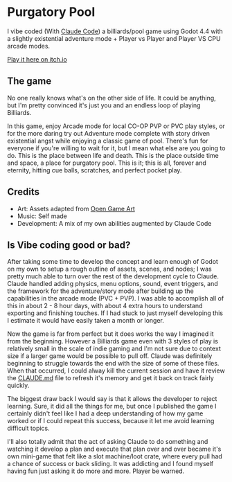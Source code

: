 # Purgatory Pool

I vibe coded (With [Claude Code](./CLAUDE.md)) a billiards/pool game using Godot 4.4 with a slightly existential adventure mode + Player vs Player and Player VS CPU arcade modes.

[Play it here on itch.io](https://stewstunes42.itch.io/purgatorypool)

## The game

No one really knows what's on the other side of life. It could be anything, but I'm pretty convinced it's just you and an endless loop of playing Billiards.  

In this game, enjoy Arcade mode for local CO-OP PVP or PVC play styles, or for the more daring try out Adventure mode complete with story driven existential angst while enjoying a classic game of pool. There's fun for everyone if you're willing to wait for it, but I mean what else are you going to do. This is the place between life and death. This is the place outside time and space, a place for purgatory pool. This is it; this is all, forever and eternity, hitting cue balls, scratches, and perfect pocket play.

## Credits

- Art: Assets adapted from [Open Game Art](https://opengameart.org/content/8-ball-pool-assets)
- Music: Self made
- Development: A mix of my own abilities augmented by Claude Code
  
## Is Vibe coding good or bad?

After taking some time to develop the concept and learn enough of Godot on my own to setup a rough outline of assets, scenes, and nodes; I was pretty much able to turn over the rest of the development cycle to Claude. Claude handled adding physics, menu options, sound, event triggers, and the framework for the adventure/story mode after building up the capabilities in the arcade mode (PVC + PVP). I was able to accomplish all of this in about 2 - 8 hour days, with about 4 extra hours to understand exporting and finishing touches. If I had stuck to just myself developing this I estimate it would have easily taken a month or longer.  

Now the game is far from perfect but it does works the way I imagined it from the beginning. However a Billiards game even with 3 styles of play is relatively small in the scale of indie gaming and I'm not sure due to context size if a larger game would be possible to pull off. Claude was definitely beginning to struggle towards the end with the size of some of these files. When that occurred, I could alway kill the current session and have it review the [CLAUDE.md](CLAUDE.md) file to refresh it's memory and get it back on track fairly quickly.  

The biggest draw back I would say is that it allows the developer to reject learning. Sure, it did all the things for me, but once I published the game I certainly didn't feel like I had a deep understanding of how my game worked or if I could repeat this success, because it let me avoid learning difficult topics.  

I'll also totally admit that the act of asking Claude to do something and watching it develop a plan and execute that plan over and over became it's own mini-game that felt like a slot machine/loot crate, where every pull had a chance of success or back sliding. It was addicting and I found myself having fun just asking it do more and more. Player be warned.  
